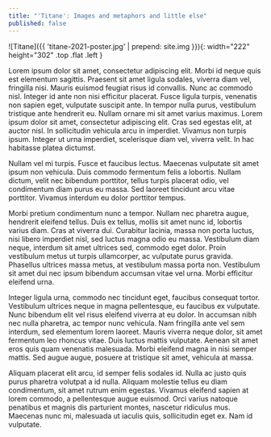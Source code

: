 ```yaml
---
title: "'Titane': Images and metaphors and little else"
published: false
---
```


![Titane]({{ 'titane-2021-poster.jpg' | prepend: site.img }}){: width="222" height="302" .top .flat .left }

Lorem ipsum dolor sit amet, consectetur adipiscing elit. Morbi id neque quis est elementum sagittis. Praesent sit amet ligula sodales, viverra diam vel, fringilla nisi. Mauris euismod feugiat risus id convallis. Nunc ac commodo nisl. Integer id ante non nisi efficitur placerat. Fusce ligula turpis, venenatis non sapien eget, vulputate suscipit ante. In tempor nulla purus, vestibulum tristique ante hendrerit eu. Nullam ornare mi sit amet varius maximus. Lorem ipsum dolor sit amet, consectetur adipiscing elit. Cras sed egestas elit, at auctor nisl. In sollicitudin vehicula arcu in imperdiet. Vivamus non turpis ipsum. Integer ut urna imperdiet, scelerisque diam vel, viverra velit. In hac habitasse platea dictumst.<!--more-->

Nullam vel mi turpis. Fusce et faucibus lectus. Maecenas vulputate sit amet ipsum non vehicula. Duis commodo fermentum felis a lobortis. Nullam dictum, velit nec bibendum porttitor, tellus turpis placerat odio, vel condimentum diam purus eu massa. Sed laoreet tincidunt arcu vitae porttitor. Vivamus interdum eu dolor porttitor tempus.

Morbi pretium condimentum nunc a tempor. Nullam nec pharetra augue, hendrerit eleifend tellus. Duis ex tellus, mollis sit amet nunc id, lobortis varius diam. Cras at viverra dui. Curabitur lacinia, massa non porta luctus, nisi libero imperdiet nisl, sed luctus magna odio eu massa. Vestibulum diam neque, interdum sit amet ultrices sed, commodo eget dolor. Proin vestibulum metus ut turpis ullamcorper, ac vulputate purus gravida. Phasellus ultrices massa metus, at vestibulum massa porta non. Vestibulum sit amet dui nec ipsum bibendum accumsan vitae vel urna. Morbi efficitur eleifend urna.

Integer ligula urna, commodo nec tincidunt eget, faucibus consequat tortor. Vestibulum ultrices neque in magna pellentesque, eu faucibus ex vulputate. Nunc bibendum elit vel risus eleifend viverra at eu dolor. In accumsan nibh nec nulla pharetra, ac tempor nunc vehicula. Nam fringilla ante vel sem interdum, sed elementum lorem laoreet. Mauris viverra neque dolor, sit amet fermentum leo rhoncus vitae. Duis luctus mattis vulputate. Aenean sit amet eros quis quam venenatis malesuada. Morbi eleifend magna in nisi semper mattis. Sed augue augue, posuere at tristique sit amet, vehicula at massa.

Aliquam placerat elit arcu, id semper felis sodales id. Nulla ac justo quis purus pharetra volutpat a id nulla. Aliquam molestie tellus eu diam condimentum, sit amet rutrum enim egestas. Vivamus eleifend sapien at lorem commodo, a pellentesque augue euismod. Orci varius natoque penatibus et magnis dis parturient montes, nascetur ridiculus mus. Maecenas nunc mi, malesuada ut iaculis quis, sollicitudin eget ex. Nam id vulputate.
